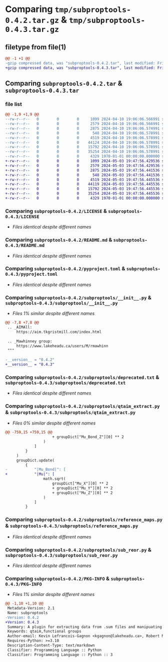 # Comparing `tmp/subproptools-0.4.2.tar.gz` & `tmp/subproptools-0.4.3.tar.gz`

## filetype from file(1)

```diff
@@ -1 +1 @@
-gzip compressed data, was "subproptools-0.4.2.tar", last modified: Fri Jan  1 00:00:00 2016, max compression
+gzip compressed data, was "subproptools-0.4.3.tar", last modified: Fri Jan  1 00:00:00 2016, max compression
```

## Comparing `subproptools-0.4.2.tar` & `subproptools-0.4.3.tar`

### file list

```diff
@@ -1,9 +1,9 @@
--rw-r--r--   0        0        0     1099 2024-04-10 19:06:06.566991 subproptools-0.4.2/LICENSE
--rw-r--r--   0        0        0     2579 2024-04-10 19:06:06.566991 subproptools-0.4.2/README.md
--rw-r--r--   0        0        0     2875 2024-04-10 19:06:06.574991 subproptools-0.4.2/pyproject.toml
--rw-r--r--   0        0        0      548 2024-04-10 19:06:06.578991 subproptools-0.4.2/subproptools/__init__.py
--rw-r--r--   0        0        0     4519 2024-04-10 19:06:06.578991 subproptools-0.4.2/subproptools/deprecated.txt
--rw-r--r--   0        0        0    44124 2024-04-10 19:06:06.578991 subproptools-0.4.2/subproptools/qtaim_extract.py
--rw-r--r--   0        0        0    15792 2024-04-10 19:06:06.578991 subproptools-0.4.2/subproptools/reference_maps.py
--rw-r--r--   0        0        0    35254 2024-04-10 19:06:06.578991 subproptools-0.4.2/subproptools/sub_reor.py
--rw-r--r--   0        0        0     4329 1970-01-01 00:00:00.000000 subproptools-0.4.2/PKG-INFO
+-rw-r--r--   0        0        0     1099 2024-05-03 19:47:56.429536 subproptools-0.4.3/LICENSE
+-rw-r--r--   0        0        0     2579 2024-05-03 19:47:56.429536 subproptools-0.4.3/README.md
+-rw-r--r--   0        0        0     2875 2024-05-03 19:47:56.441536 subproptools-0.4.3/pyproject.toml
+-rw-r--r--   0        0        0      548 2024-05-03 19:47:56.441536 subproptools-0.4.3/subproptools/__init__.py
+-rw-r--r--   0        0        0     4519 2024-05-03 19:47:56.445536 subproptools-0.4.3/subproptools/deprecated.txt
+-rw-r--r--   0        0        0    44119 2024-05-03 19:47:56.445536 subproptools-0.4.3/subproptools/qtaim_extract.py
+-rw-r--r--   0        0        0    15792 2024-05-03 19:47:56.445536 subproptools-0.4.3/subproptools/reference_maps.py
+-rw-r--r--   0        0        0    35254 2024-05-03 19:47:56.445536 subproptools-0.4.3/subproptools/sub_reor.py
+-rw-r--r--   0        0        0     4329 1970-01-01 00:00:00.000000 subproptools-0.4.3/PKG-INFO
```

### Comparing `subproptools-0.4.2/LICENSE` & `subproptools-0.4.3/LICENSE`

 * *Files identical despite different names*

### Comparing `subproptools-0.4.2/README.md` & `subproptools-0.4.3/README.md`

 * *Files identical despite different names*

### Comparing `subproptools-0.4.2/pyproject.toml` & `subproptools-0.4.3/pyproject.toml`

 * *Files identical despite different names*

### Comparing `subproptools-0.4.2/subproptools/__init__.py` & `subproptools-0.4.3/subproptools/__init__.py`

 * *Files 1% similar despite different names*

```diff
@@ -7,8 +7,8 @@
 .. _AIMAll:
     https://aim.tkgristmill.com/index.html
 
 .. _Mawhinney group:
     https://www.lakeheadu.ca/users/M/rmawhinn
 """
 
-__version__ = "0.4.2"
+__version__ = "0.4.3"
```

### Comparing `subproptools-0.4.2/subproptools/deprecated.txt` & `subproptools-0.4.3/subproptools/deprecated.txt`

 * *Files identical despite different names*

### Comparing `subproptools-0.4.2/subproptools/qtaim_extract.py` & `subproptools-0.4.3/subproptools/qtaim_extract.py`

 * *Files 0% similar despite different names*

```diff
@@ -759,15 +759,15 @@
                     + groupDict["Mu_Bond_Z"][0] ** 2
                 )
             ]
         }
     )
     groupDict.update(
         {
-            "|Mu_Bond|": [
+            "|Mu|": [
                 math.sqrt(
                     groupDict["Mu_X"][0] ** 2
                     + groupDict["Mu_Y"][0] ** 2
                     + groupDict["Mu_Z"][0] ** 2
                 )
             ]
         }
```

### Comparing `subproptools-0.4.2/subproptools/reference_maps.py` & `subproptools-0.4.3/subproptools/reference_maps.py`

 * *Files identical despite different names*

### Comparing `subproptools-0.4.2/subproptools/sub_reor.py` & `subproptools-0.4.3/subproptools/sub_reor.py`

 * *Files identical despite different names*

### Comparing `subproptools-0.4.2/PKG-INFO` & `subproptools-0.4.3/PKG-INFO`

 * *Files 1% similar despite different names*

```diff
@@ -1,10 +1,10 @@
 Metadata-Version: 2.1
 Name: subproptools
-Version: 0.4.2
+Version: 0.4.3
 Summary: A plugin for extracting data from .sum files and manipuating them
 Keywords: qtaim,functional groups
 Author-email: Kevin Lefrancois-Gagnon <kgagnon@lakeheadu.ca>, Robert Mawhinney <mawhinn@lakeheadu.ca>
 Requires-Python: >=3.10
 Description-Content-Type: text/markdown
 Classifier: Programming Language :: Python
 Classifier: Programming Language :: Python :: 3
```

